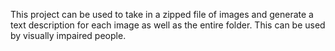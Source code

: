 This project can be used to take in a zipped file of images and generate a text description for each image as well as the entire folder. This can be used by visually impaired people.
